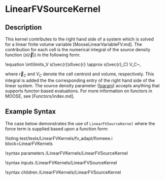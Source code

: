 # LinearFVSourceKernel

## Description

This kernel contributes to the right hand side of a system which is solved for a
linear finite volume variable [MooseLinearVariableFV.md]. The contribution for each cell
is the numerical integral of the source density function ($s(\vec{r})$) in the following form:

!equation
\int\limits_V s(\vec{r})d\vec{r} \approx s(\vec{r}_C) V_C~,

where $\vec{r}_C$ and $V_C$ denote the cell centroid and volume, respectively.
This integral is added the the corresponding entry of the right hand side of the linear system.
The source density parameter ([!param](/LinearFVKernels/LinearFVSourceKernel/source_density))
accepts anything that supports functor-based evaluations. For more information on functors in
MOOSE, see [Functors/index.md].

## Example Syntax

The case below demonstrates the use of `LinearFVSourceKernel` where the force term is
supplied based upon a function form:

!listing test/tests/LinearFVKernels/fv_adapt/fixmeee.i block=LinearFVKernels

!syntax parameters /LinearFVKernels/LinearFVSourceKernel

!syntax inputs /LinearFVKernels/LinearFVSourceKernel

!syntax children /LinearFVKernels/LinearFVSourceKernel
